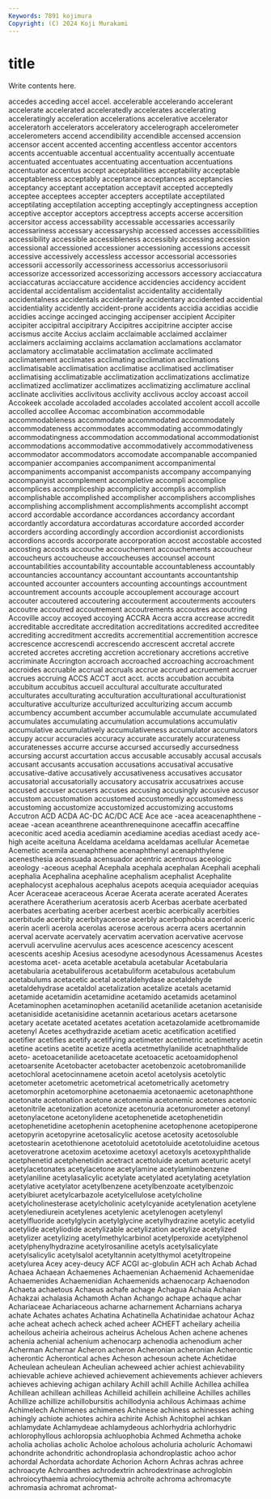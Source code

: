 ```yaml
---
Keywords: 7891 kojimura
Copyright: (C) 2024 Koji Murakami
---
```


# title

Write contents here.



accedes acceding accel accel. accelerable accelerando
accelerant accelerate accelerated acceleratedly accelerates accelerating acceleratingly acceleration accelerations accelerative
accelerator acceleratorh accelerators acceleratory accelerograph accelerometer accelerometers accend accendibility accendible
accensed accension accensor accent accented accenting accentless accentor accentors accents
accentuable accentual accentuality accentually accentuate accentuated accentuates accentuating accentuation accentuations
accentuator accentus accept acceptabilities acceptability acceptable acceptableness acceptably acceptance acceptances
acceptancies acceptancy acceptant acceptation acceptavit accepted acceptedly acceptee acceptees accepter
accepters acceptilate acceptilated acceptilating acceptilation accepting acceptingly acceptingness acception acceptive
acceptor acceptors acceptress accepts accerse accersition accersitor access accessability accessable
accessaries accessarily accessariness accessary accessaryship accessed accesses accessibilities accessibility accessible
accessibleness accessibly accessing accession accessional accessioned accessioner accessioning accessions accessit
accessive accessively accessless accessor accessorial accessories accessorii accessorily accessoriness accessorius
accessoriusorii accessorize accessorized accessorizing accessors accessory acciaccatura acciaccaturas acciaccature accidence
accidencies accidency accident accidental accidentalism accidentalist accidentality accidentally accidentalness accidentals
accidentarily accidentary accidented accidential accidentiality accidently accident-prone accidents accidia accidias
accidie accidies accinge accinged accinging accipenser accipient Accipiter accipiter accipitral
accipitrary Accipitres accipitrine accipter accise accismus accite Accius acclaim acclaimable
acclaimed acclaimer acclaimers acclaiming acclaims acclamation acclamations acclamator acclamatory acclimatable
acclimatation acclimate acclimated acclimatement acclimates acclimating acclimation acclimations acclimatisable acclimatisation
acclimatise acclimatised acclimatiser acclimatising acclimatizable acclimatization acclimatizations acclimatize acclimatized acclimatizer
acclimatizes acclimatizing acclimature acclinal acclinate acclivities acclivitous acclivity acclivous accloy
accoast accoil Accokeek accolade accoladed accolades accolated accolent accoll accolle
accolled accollee Accomac accombination accommodable accommodableness accommodate accommodated accommodately accommodateness
accommodates accommodating accommodatingly accommodatingness accommodation accommodational accommodationist accommodations accommodative accommodatively
accommodativeness accommodator accommodators accomodate accompanable accompanied accompanier accompanies accompaniment accompanimental
accompaniments accompanist accompanists accompany accompanying accompanyist accomplement accompletive accompli accomplice
accomplices accompliceship accomplicity accomplis accomplish accomplishable accomplished accomplisher accomplishers accomplishes
accomplishing accomplishment accomplishments accomplisht accompt accord accordable accordance accordances accordancy
accordant accordantly accordatura accordaturas accordature accorded accorder accorders according accordingly
accordion accordionist accordionists accordions accords accorporate accorporation accost accostable accosted
accosting accosts accouche accouchement accouchements accoucheur accoucheurs accoucheuse accoucheuses accounsel
account accountabilities accountability accountable accountableness accountably accountancies accountancy accountant accountants
accountantship accounted accounter accounters accounting accountings accountment accountrement accounts accouple
accouplement accourage accourt accouter accoutered accoutering accouterment accouterments accouters accoutre
accoutred accoutrement accoutrements accoutres accoutring Accoville accoy accoyed accoying ACCRA
Accra accra accrease accredit accreditable accreditate accreditation accreditations accredited accreditee
accrediting accreditment accredits accrementitial accrementition accresce accrescence accrescendi accrescendo accrescent
accretal accrete accreted accretes accreting accretion accretionary accretions accretive accriminate
Accrington accroach accroached accroaching accroachment accroides accruable accrual accruals accrue
accrued accruement accruer accrues accruing ACCS ACCT acct acct. accts
accubation accubita accubitum accubitus accueil accultural acculturate acculturated acculturates acculturating
acculturation acculturational acculturationist acculturative acculturize acculturized acculturizing accum accumb accumbency
accumbent accumber accumulable accumulate accumulated accumulates accumulating accumulation accumulations accumulativ
accumulative accumulatively accumulativeness accumulator accumulators accupy accur accuracies accuracy accurate
accurately accurateness accuratenesses accurre accurse accursed accursedly accursedness accursing accurst
accurtation accus accusable accusably accusal accusals accusant accusants accusation accusations
accusatival accusative accusative-dative accusatively accusativeness accusatives accusator accusatorial accusatorially accusatory
accusatrix accusatrixes accuse accused accuser accusers accuses accusing accusingly accusive
accusor accustom accustomation accustomed accustomedly accustomedness accustoming accustomize accustomized accustomizing
accustoms Accutron ACD ACDA AC-DC AC/DC ACE Ace ace -acea
aceacenaphthene -aceae -acean aceanthrene aceanthrenequinone acecaffin acecaffine aceconitic aced acedia
acediamin acediamine acedias acediast acedy ace-high aceite aceituna Aceldama aceldama
aceldamas acellular Acemetae Acemetic acemila acenaphthene acenaphthenyl acenaphthylene acenesthesia acensuada
acensuador acentric acentrous aceologic aceology -aceous acephal Acephala acephala acephalan
Acephali acephali acephalia Acephalina acephaline acephalism acephalist Acephalite acephalocyst acephalous
acephalus acepots acequia acequiador acequias Acer Aceraceae aceraceous Acerae Acerata
acerate acerated Acerates acerathere Aceratherium aceratosis acerb Acerbas acerbate acerbated
acerbates acerbating acerber acerbest acerbic acerbically acerbities acerbitude acerbity acerbityacerose
acerbly acerbophobia acerdol aceric acerin acerli acerola acerolas acerose acerous
acerra acers acertannin acerval acervate acervately acervatim acervation acervative acervose
acervuli acervuline acervulus aces acescence acescency acescent acescents aceship Acesius
acesodyne acesodynous Acessamenus Acestes acestoma acet- aceta acetable acetabula acetabular
Acetabularia acetabularia acetabuliferous acetabuliform acetabulous acetabulum acetabulums acetacetic acetal acetaldehydase
acetaldehyde acetaldehydrase acetaldol acetalization acetalize acetals acetamid acetamide acetamidin acetamidine
acetamido acetamids acetaminol Acetaminophen acetaminophen acetanilid acetanilide acetanion acetaniside acetanisidide
acetanisidine acetannin acetarious acetars acetarsone acetary acetate acetated acetates acetation
acetazolamide acetbromamide acetenyl Acetes acethydrazide acetiam acetic acetification acetified acetifier
acetifies acetify acetifying acetimeter acetimetric acetimetry acetin acetine acetins acetite
acetize acetla acetmethylanilide acetnaphthalide aceto- acetoacetanilide acetoacetate acetoacetic acetoamidophenol acetoarsenite
Acetobacter acetobacter acetobenzoic acetobromanilide acetochloral acetocinnamene acetoin acetol acetolysis acetolytic
acetometer acetometric acetometrical acetometrically acetometry acetomorphin acetomorphine acetonaemia acetonaemic acetonaphthone
acetonate acetonation acetone acetonemia acetonemic acetones acetonic acetonitrile acetonization acetonize
acetonuria acetonurometer acetonyl acetonylacetone acetonylidene acetophenetide acetophenetidin acetophenetidine acetophenin acetophenine
acetophenone acetopiperone acetopyrin acetopyrine acetosalicylic acetose acetosity acetosoluble acetostearin acetothienone
acetotoluid acetotoluide acetotoluidine acetous acetoveratrone acetoxim acetoxime acetoxyl acetoxyls acetoxyphthalide
acetphenetid acetphenetidin acetract acettoluide acetum aceturic acetyl acetylacetonates acetylacetone acetylamine
acetylaminobenzene acetylaniline acetylasalicylic acetylate acetylated acetylating acetylation acetylative acetylator acetylbenzene
acetylbenzoate acetylbenzoic acetylbiuret acetylcarbazole acetylcellulose acetylcholine acetylcholinesterase acetylcholinic acetylcyanide acetylenation
acetylene acetylenediurein acetylenes acetylenic acetylenogen acetylenyl acetylfluoride acetylglycin acetylglycine acetylhydrazine
acetylic acetylid acetylide acetyliodide acetylizable acetylization acetylize acetylized acetylizer acetylizing
acetylmethylcarbinol acetylperoxide acetylphenol acetylphenylhydrazine acetylrosaniline acetyls acetylsalicylate acetylsalicylic acetylsalol acetyltannin
acetylthymol acetyltropeine acetylurea Acey acey-deucy ACF ACGI ac-globulin ACH ach
Achab Achad Achaea Achaean Achaemenes Achaemenian Achaemenid Achaemenidae Achaemenides Achaemenidian
Achaemenids achaenocarp Achaenodon Achaeta achaetous Achaeus achafe achage Achagua Achaia
Achaian Achakzai achalasia Achamoth Achan Achango achape achaque achar Achariaceae
Achariaceous acharne acharnement Acharnians acharya achate Achates achates Achatina Achatinella
Achatinidae achatour Achaz ache acheat achech acheck ached acheer ACHEFT
acheilary acheilia acheilous acheiria acheirous acheirus Achelous Achen achene achenes
achenia achenial achenium achenocarp achenodia achenodium acher Acherman Achernar Acheron
acheron Acheronian acheronian Acherontic acherontic Acherontical aches Acheson achesoun achete
Achetidae Acheulean acheulean Acheulian acheweed achier achiest achievability achievable achieve
achieved achievement achievements achiever achievers achieves achieving achigan achilary Achill
achill Achille Achillea achillea Achillean achillean achilleas Achilleid achillein achilleine
Achilles achilles Achillize achillize achillobursitis achillodynia achilous Achimaas achime Achimelech
Achimenes achimenes Achinese achiness achinesses aching achingly achiote achiotes achira
achirite Achish Achitophel achkan achlamydate Achlamydeae achlamydeous achlorhydria achlorhydric achlorophyllous
achloropsia achluophobia Achmed Achmetha achoke acholia acholias acholic Acholoe acholous
acholuria acholuric Achomawi achondrite achondritic achondroplasia achondroplastic achoo achor achordal
Achordata achordate Achorion Achorn Achras achras achree achroacyte Achroanthes achrodextrin
achrodextrinase achroglobin achroiocythaemia achroiocythemia achroite achroma achromacyte achromasia achromat achromat-

